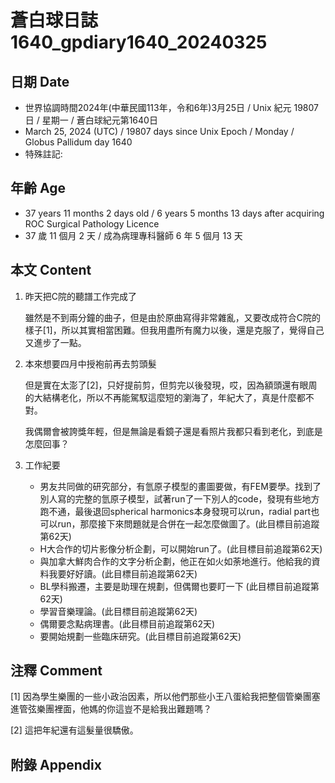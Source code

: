 [_metadata_:encoding]: - "utf-8"
[_metadata_:language]: - "zh-Hant-TW"
[_metadata_:fileformat]: - "markdown"
[_metadata_:MIME_type]: - "text/plain"
[_metadata_:markdown_version]: - "commonmark version 0.30"
[_metadata_:markdown_spec]: - "https://spec.commonmark.org/0.30/"

# 蒼白球日誌1640_gpdiary1640_20240325 #

## 日期 Date ##

* 世界協調時間2024年(中華民國113年，令和6年)3月25日 / Unix 紀元 19807 日 / 星期一 / 蒼白球紀元第1640日
* March 25, 2024 (UTC) / 19807 days since Unix Epoch / Monday / Globus Pallidum day 1640
* 特殊註記:

## 年齡 Age ##

* 37 years 11 months 2 days old / 6 years 5 months 13 days after acquiring ROC Surgical Pathology Licence
* 37 歲 11 個月 2 天 / 成為病理專科醫師 6 年 5 個月 13 天

## 本文 Content ##

1. 昨天把C院的聽譜工作完成了

    雖然是不到兩分鐘的曲子，但是由於原曲寫得非常雜亂，又要改成符合C院的樣子[1]，所以其實相當困難。但我用盡所有魔力以後，還是克服了，覺得自己又進步了一點。

2. 本來想要四月中授袍前再去剪頭髮

    但是實在太澎了[2]，只好提前剪，但剪完以後發現，哎，因為額頭還有眼周的大結構老化，所以不再能駕馭這麼短的瀏海了，年紀大了，真是什麼都不對。

    我偶爾會被誇獎年輕，但是無論是看鏡子還是看照片我都只看到老化，到底是怎麼回事？
    
2. 工作紀要

    - 男友共同做的研究部分，有氫原子模型的畫圖要做，有FEM要學。找到了別人寫的完整的氫原子模型，試著run了一下別人的code，發現有些地方跑不通，最後退回spherical harmonics本身發現可以run，radial part也可以run，那麼接下來問題就是合併在一起怎麼做圖了。(此目標目前追蹤第62天)
   - H大合作的切片影像分析企劃，可以開始run了。(此目標目前追蹤第62天)
   - 與加拿大鮮肉合作的文字分析企劃，他正在如火如荼地進行。他給我的資料我要好好讀。(此目標目前追蹤第62天)
   - BL學科搬遷，主要是助理在規劃，但偶爾也要盯一下 (此目標目前追蹤第62天)
   - 學習音樂理論。(此目標目前追蹤第62天)
   - 偶爾要念點病理書。(此目標目前追蹤第62天)
   - 要開始規劃一些臨床研究。(此目標目前追蹤第62天)


## 注釋 Comment ##

[1] 因為學生樂團的一些小政治因素，所以他們那些小王八蛋給我把整個管樂團塞進管弦樂團裡面，他媽的你這豈不是給我出難題嗎？

[2] 這把年紀還有這髮量很驕傲。

## 附錄 Appendix ##

